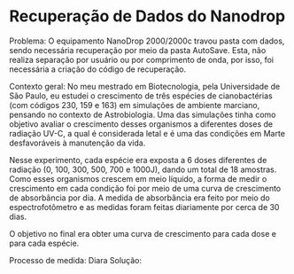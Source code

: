# Recuperação de Dados do Nanodrop

Problema:
O equipamento NanoDrop 2000/2000c travou pasta com dados, sendo necessária recuperação por meio da pasta AutoSave. Esta, não realiza separação por usuário ou por comprimento de onda, por isso, foi necessária a criação do código de recuperação.

Contexto geral:
No meu mestrado em Biotecnologia, pela Universidade de São Paulo, eu estudei o crescimento de três espécies de cianobactérias (com códigos 230, 159 e 163) em simulações de ambiente marciano, pensando no contexto de Astrobiologia. Uma das simulações tinha como objetivo avaliar o crescimento desses organismos a diferentes doses de radiação UV-C, a qual é considerada letal e é uma das condições em Marte desfavoráveis à manutenção da vida.

Nesse experimento, cada espécie era exposta a 6 doses diferentes de radiação (0, 100, 300, 500, 700 e 1000J), dando um total de 18 amostras. Como esses organismos crescem em meio líquido, a forma de medir o crescimento em cada condição foi por meio de uma curva de crescimento de absorbância por dia. A medida de absorbância era feito por meio do espectrofotômetro e as medidas foram feitas diariamente por cerca de 30 dias.

O objetivo no final era obter uma curva de crescimento para cada dose e para cada espécie.

Processo de medida:
Diara
Solução:
